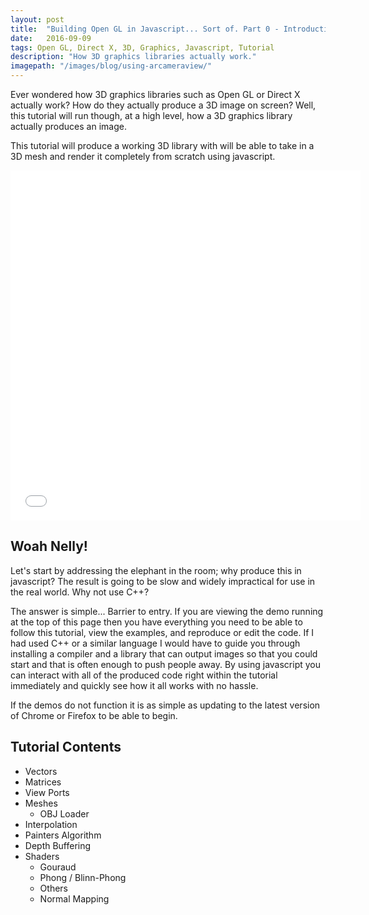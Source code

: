 ```yaml
---
layout: post
title:  "Building Open GL in Javascript... Sort of. Part 0 - Introduction"
date:   2016-09-09
tags: Open GL, Direct X, 3D, Graphics, Javascript, Tutorial
description: "How 3D graphics libraries actually work."
imagepath: "/images/blog/using-arcameraview/"
---
```


Ever wondered how 3D graphics libraries such as Open GL or Direct X actually work?
How do they actually produce a 3D image on screen?
Well, this tutorial will run though, at a high level, how a 3D graphics library actually produces an image.

This tutorial will produce a working 3D library with will be able to take in a 3D mesh and render it completely from scratch using javascript.



<iframe width="560" height="560" src="/demos/opengl - tutorial 0 - example 0/Z1.html" frameborder="0" seamless="seamless" scrolling="no"></iframe>


## Woah Nelly! 

Let's start by addressing the elephant in the room; why produce this in javascript?
The result is going to be slow and widely impractical for use in the real world. Why not use C++?

The answer is simple... Barrier to entry. 
If you are viewing the demo running at the top of this page then you have everything you need to be able to follow this tutorial, view the examples, and reproduce or edit the code.
If I had used C++ or a similar language I would have to guide you through installing a compiler and a library that can output images so that you could start and that is often enough to push people away.
By using javascript you can interact with all of the produced code right within the tutorial immediately and quickly see how it all works with no hassle. 

If the demos do not function it is as simple as updating to the latest version of Chrome or Firefox to be able to begin.


## Tutorial Contents

* Vectors
* Matrices
* View Ports
* Meshes
	* OBJ Loader
* Interpolation
* Painters Algorithm
* Depth Buffering
* Shaders
	* Gouraud
	* Phong / Blinn-Phong
	* Others
	* Normal Mapping
